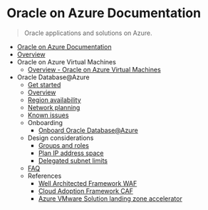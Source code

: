 # Oracle on Azure Documentation
> Oracle applications and solutions on Azure.
  - [Oracle on Azure Documentation](https://learn.microsoft.com/en-us/azure/oracle/)
  - [Overview](https://learn.microsoft.com/en-us/azure/oracle/oracle-azure-overview)
  - Oracle on Azure Virtual Machines
    - [Overview - Oracle on Azure Virtual Machines](https://learn.microsoft.com/azure/virtual-machines/workloads/oracle/)
  - Oracle Database@Azure
    - [Get started](https://learn.microsoft.com/en-us/azure/oracle/oracle-db/oracle-database-get-started)
    - [Overview](https://learn.microsoft.com/en-us/azure/oracle/oracle-db/database-overview)
    - [Region availability](https://learn.microsoft.com/en-us/azure/oracle/oracle-db/oracle-database-regions)
    - [Network planning](https://learn.microsoft.com/en-us/azure/oracle/oracle-db/oracle-database-network-plan)
    - [Known issues](https://learn.microsoft.com/en-us/azure/oracle/oracle-db/oracle-database-known-issues)
    - Onboarding
      - [Onboard Oracle Database@Azure](https://learn.microsoft.com/en-us/azure/oracle/oracle-db/onboard-oracle-database)
    - Design considerations
      - [Groups and roles](https://learn.microsoft.com/en-us/azure/oracle/oracle-db/oracle-database-groups-roles)
      - [Plan IP address space](https://learn.microsoft.com/en-us/azure/oracle/oracle-db/oracle-database-plan-ip)
      - [Delegated subnet limits](https://learn.microsoft.com/en-us/azure/oracle/oracle-db/oracle-database-delegated-subnet-limits)
    - [FAQ](https://learn.microsoft.com/en-us/azure/oracle/oracle-db/faq-oracle-database-azure)
    - References
      - [Well Architected Framework WAF](https://learn.microsoft.com/azure/well-architected/)
      - [Cloud Adoption Framework CAF](https://learn.microsoft.com/azure/cloud-adoption-framework/)
      - [Azure VMware Solution landing zone accelerator](https://learn.microsoft.com/azure/cloud-adoption-framework/scenarios/azure-vmware/enterprise-scale-landing-zone)
